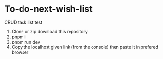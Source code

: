 # To-do-next-wish-list
CRUD task list test

1. Clone or zip download this repository
2. pnpm i
3. pnpm run dev
4. Copy the localhost given link (from the console) then paste it in prefered browser
